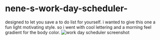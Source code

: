 # nene-s-work-day-scheduler-
designed to let you save a to do list for yourself. i wanted to give this one a fun light motivating style. so i went with cool lettering and a morning feel gradient for the body color.
![work day scheduler screenshot](https://user-images.githubusercontent.com/65675240/93243663-221c2100-f74e-11ea-96c2-c1c61d78497b.PNG)

